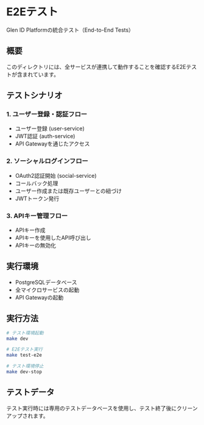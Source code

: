 # E2Eテスト

Glen ID Platformの統合テスト（End-to-End Tests）

## 概要

このディレクトリには、全サービスが連携して動作することを確認するE2Eテストが含まれています。

## テストシナリオ

### 1. ユーザー登録・認証フロー
- ユーザー登録 (user-service)
- JWT認証 (auth-service)
- API Gatewayを通じたアクセス

### 2. ソーシャルログインフロー
- OAuth2認証開始 (social-service)
- コールバック処理
- ユーザー作成または既存ユーザーとの紐づけ
- JWTトークン発行

### 3. APIキー管理フロー
- APIキー作成
- APIキーを使用したAPI呼び出し
- APIキーの無効化

## 実行環境

- PostgreSQLデータベース
- 全マイクロサービスの起動
- API Gatewayの起動

## 実行方法

```bash
# テスト環境起動
make dev

# E2Eテスト実行
make test-e2e

# テスト環境停止
make dev-stop
```

## テストデータ

テスト実行時には専用のテストデータベースを使用し、テスト終了後にクリーンアップされます。